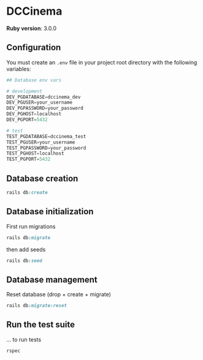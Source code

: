 # DCCinema

**Ruby version**: 3.0.0

## Configuration
You must create an `.env` file in your project root directory with the following
variables:
```python
## Database env vars

# development
DEV_PGDATABASE=dccinema_dev
DEV_PGUSER=your_username
DEV_PGPASSWORD=your_password
DEV_PGHOST=localhost
DEV_PGPORT=5432

# test
TEST_PGDATABASE=dccinema_test
TEST_PGUSER=your_username
TEST_PGPASSWORD=your_password
TEST_PGHOST=localhost
TEST_PGPORT=5432
```


## Database creation

```ruby
rails db:create
```

## Database initialization
First run migrations
```ruby
rails db:migrate
```
then add seeds
```ruby
rails db:seed
```

## Database management
Reset database (drop + create + migrate)
```ruby
rails db:migrate:reset
```

## Run the test suite
...
to run tests
```ruby
rspec 
```